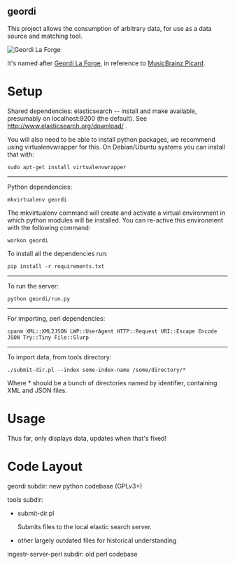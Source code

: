 geordi
-------

This project allows the consumption of arbitrary data, for use as a data source and matching tool.

![Geordi La Forge](http://images1.wikia.nocookie.net/__cb20120205164005/memoryalpha/en/images/thumb/d/d9/Geordi_La_Forge_2368.jpg/158px-Geordi_La_Forge_2368.jpg)

It's named after [Geordi La Forge](http://en.memory-alpha.org/wiki/Geordi_La_Forge), in reference to [MusicBrainz Picard](https://github.com/musicbrainz/picard).

Setup
=====

Shared dependencies: elasticsearch -- install and make available,
presumably on localhost:9200 (the default).  See
http://www.elasticsearch.org/download/ .

You will also need to be able to install python packages, we recommend
using virtualenvwrapper for this.  On Debian/Ubuntu systems you can
install that with:

`sudo apt-get install virtualenvwrapper`

----

Python dependencies:

`mkvirtualenv geordi`

The mkvirtualenv command will create and activate a virtual
environment in which python modules will be installed.  You can
re-active this environment with the following command:

`workon geordi`

To install all the dependencies run:

`pip install -r requirements.txt`

----

To run the server:

`python geordi/run.py`

----

For importing, perl dependencies:

`cpanm XML::XML2JSON LWP::UserAgent HTTP::Request URI::Escape Encode JSON Try::Tiny File::Slurp`

----

To import data, from tools directory:

`./submit-dir.pl --index some-index-name /some/directory/*`

Where * should be a bunch of directories named by identifier, containing XML and JSON files.

Usage
=====

Thus far, only displays data, updates when that's fixed!

Code Layout
===========

geordi subdir: new python codebase (GPLv3+)

tools subdir:

 * submit-dir.pl

    Submits files to the local elastic search server.

 * other largely outdated files for historical understanding

ingestr-server-perl subdir: old perl codebase
